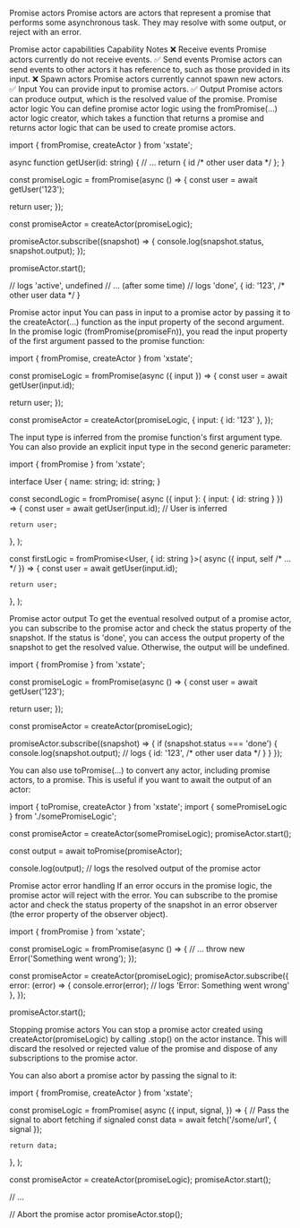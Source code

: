 Promise actors
Promise actors are actors that represent a promise that performs some asynchronous task. They may resolve with some output, or reject with an error.

Promise actor capabilities
Capability	Notes
❌	Receive events	Promise actors currently do not receive events.
✅	Send events	Promise actors can send events to other actors it has reference to, such as those provided in its input.
❌	Spawn actors	Promise actors currently cannot spawn new actors.
✅	Input	You can provide input to promise actors.
✅	Output	Promise actors can produce output, which is the resolved value of the promise.
Promise actor logic
You can define promise actor logic using the fromPromise(...) actor logic creator, which takes a function that returns a promise and returns actor logic that can be used to create promise actors.

import { fromPromise, createActor } from 'xstate';

async function getUser(id: string) {
  // ...
  return { id /* other user data */ };
}

const promiseLogic = fromPromise(async () => {
  const user = await getUser('123');

  return user;
});

const promiseActor = createActor(promiseLogic);

promiseActor.subscribe((snapshot) => {
  console.log(snapshot.status, snapshot.output);
});

promiseActor.start();

// logs 'active', undefined
// ... (after some time)
// logs 'done', { id: '123', /* other user data */ }

Promise actor input
You can pass in input to a promise actor by passing it to the createActor(...) function as the input property of the second argument. In the promise logic (fromPromise(promiseFn)), you read the input property of the first argument passed to the promise function:

import { fromPromise, createActor } from 'xstate';

const promiseLogic = fromPromise(async ({ input }) => {
  const user = await getUser(input.id);

  return user;
});

const promiseActor = createActor(promiseLogic, {
  input: { id: '123' },
});

The input type is inferred from the promise function's first argument type. You can also provide an explicit input type in the second generic parameter:

import { fromPromise } from 'xstate';

interface User {
  name: string;
  id: string;
}

const secondLogic = fromPromise(
  async ({ input }: { input: { id: string } }) => {
    const user = await getUser(input.id); // User is inferred

    return user;
  },
);

const firstLogic = fromPromise<User, { id: string }>(
  async ({ input, self /* ... */ }) => {
    const user = await getUser(input.id);

    return user;
  },
);

Promise actor output
To get the eventual resolved output of a promise actor, you can subscribe to the promise actor and check the status property of the snapshot. If the status is 'done', you can access the output property of the snapshot to get the resolved value. Otherwise, the output will be undefined.

import { fromPromise } from 'xstate';

const promiseLogic = fromPromise(async () => {
  const user = await getUser('123');

  return user;
});

const promiseActor = createActor(promiseLogic);

promiseActor.subscribe((snapshot) => {
  if (snapshot.status === 'done') {
    console.log(snapshot.output);
    // logs { id: '123', /* other user data */ }
  }
});

You can also use toPromise(...) to convert any actor, including promise actors, to a promise. This is useful if you want to await the output of an actor:

import { toPromise, createActor } from 'xstate';
import { somePromiseLogic } from './somePromiseLogic';

const promiseActor = createActor(somePromiseLogic);
promiseActor.start();

const output = await toPromise(promiseActor);

console.log(output);
// logs the resolved output of the promise actor

Promise actor error handling
If an error occurs in the promise logic, the promise actor will reject with the error. You can subscribe to the promise actor and check the status property of the snapshot in an error observer (the error property of the observer object).

import { fromPromise } from 'xstate';

const promiseLogic = fromPromise(async () => {
  // ...
  throw new Error('Something went wrong');
});

const promiseActor = createActor(promiseLogic);
promiseActor.subscribe({
  error: (error) => {
    console.error(error);
    // logs 'Error: Something went wrong'
  },
});

promiseActor.start();

Stopping promise actors
You can stop a promise actor created using createActor(promiseLogic) by calling .stop() on the actor instance. This will discard the resolved or rejected value of the promise and dispose of any subscriptions to the promise actor.

You can also abort a promise actor by passing the signal to it:

import { fromPromise, createActor } from 'xstate';

const promiseLogic = fromPromise(
  async ({
    input,
    signal,
  }) => {
    // Pass the signal to abort fetching if signaled
    const data = await fetch('/some/url', { signal });

    return data;
  },
);

const promiseActor = createActor(promiseLogic);
promiseActor.start();

// ...

// Abort the promise actor
promiseActor.stop();
